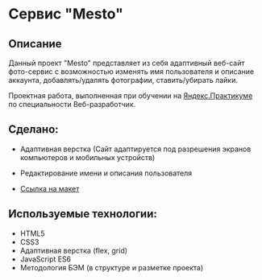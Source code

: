 # Сервис "Mesto"

## Описание

Данный проект "Mesto" представляет из себя адаптивный веб-сайт фото-сервис с возможностью изменять имя пользователя и описание аккаунта, добавлять/удалять фотографии, ставить/убирать лайки.

Проектная работа, выполненная при обучении на [Яндекс.Практикуме](https://praktikum.yandex.ru/)
по специальности Веб-разработчик.


## Сделано:
* Адаптивная верстка (Сайт адаптируется под разрешения экранов компьютеров и мобильных устройств)
* Редактирование имени и описания пользователя

* [Ссылка на макет ](https://elenak762.github.io/mesto/)

## Используемые технологии:
* HTML5
* CSS3
* Адаптивная верстка (flex, grid)
* JavaScript ES6
* Методология БЭМ (в структуре и разметке проекта)
